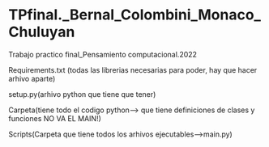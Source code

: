 # TPfinal._Bernal_Colombini_Monaco_Chuluyan
Trabajo practico final_Pensamiento computacional.2022

Requirements.txt (todas las librerias necesarias para poder, hay que hacer arhivo aparte)

setup.py(arhivo python que tiene que tener)

Carpeta(tiene todo el codigo python--> que tiene definiciones de clases y funciones NO VA EL MAIN!)

Scripts(Carpeta que tiene todos los arhivos ejecutables-->main.py)




